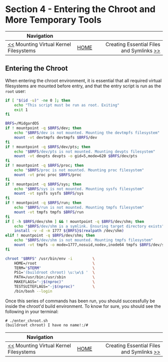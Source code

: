 # Section 4 - Entering the Chroot and More Temporary Tools

| Navigation |||
| --- | --- | ---: |
| [<<](./MountingVirtualKernelFilesystems.md) Mounting Virtual Kernel Filesystems | [HOME](../README.md) | Creating Essential Files and Symlinks [>>](./EssentialFilesAndSymlinks.md) |

## Entering the Chroot

When entering the chroot environment, it is essential that all required virtual filesystems are mounted before entry, and that the entry script is run as the `root` user:

```bash
if [ "$(id -u)" -ne 0 ]; then
    echo "This script must be run as root. Exiting"
    exit 1
fi

BRFS=/MidgardOS
if ! mountpoint -q $BRFS/dev; then
    echo "$BRFS/dev is not mounted. Mounting the devtmpfs filesystem"
    mount -vt devtmpfs devtmpfs $BRFS/dev
fi
if ! mountpoint -q $BRFS/dev/pts; then
    echo "$BRFS/dev/pts is not mounted. Mounting devpts filesystem"
    mount -vt devpts devpts -o gid=5,mode=620 $BRFS/dev/pts
fi
if ! mountpoint -q $BRFS/proc; then
    echo "$BRFS/proc is not mounted. Mounting proc filesystem"
    mount -vt proc proc $BRFS/proc
fi
if ! mountpoint -q $BRFS/sys; then
    echo "$BRFS/sys is not mounted. Mounting sysfs filesystem"
    mount -vt sysfs sysfs $BRFS/sys
fi
if ! mountpoint -q $BRFS/run; then
    echo "$BRFS/run is not mounted. Mounting tmpfs filesystem"
    mount -vt tmpfs tmpfs $BRFS/run
fi
if [ -h $BRFS/dev/shm ] && ! mountpoint -q $BRFS/dev/shm; then
    echo "$BRFS/dev/shm is a symlink. Ensuring target directory exists"
    install -v -d -m 1777 ${BRFS}$(realpath /dev/shm)
elif ! mountpoint -q $BRFS/dev/shm; then
    echo "$BRFS/dev/shm is not mounted. Mounting tmpfs filesystem"
    mount -vt tmpfs -o mode=1777,nosuid,nodev,inode64 tmpfs $BRFS/dev/shm
fi

chroot "$BRFS" /usr/bin/env -i         \
    HOME=/root                         \
    TERM="$TERM"                       \
    PS1='(buildroot chroot) \u:\w\$ '  \
    PATH=/usr/bin:/usr/sbin            \
    MAKEFLAGS="-j$(nproc)"             \
    TESTSUITEFLAGS="-j$(nproc)"        \
    /bin/bash --login
```

Once this series of commands has been run, you should successfully be inside the chroot'd build environment. To know for sure, you should see the following in your terminal:
```
# ./enter_chroot.sh
(buildroot chroot) I have no name!:/#
```

| Navigation |||
| --- | --- | ---: |
| [<<](./MountingVirtualKernelFilesystems.md) Mounting Virtual Kernel Filesystems | [HOME](../README.md) | Creating Essential Files and Symlinks [>>](./EssentialFilesAndSymlinks.md) |
